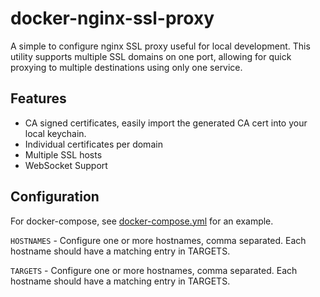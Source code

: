 # docker-nginx-ssl-proxy

A simple to configure nginx SSL proxy useful for local development. This utility supports multiple SSL domains on one
port, allowing for quick proxying to multiple destinations using only one service.

## Features

* CA signed certificates, easily import the generated CA cert into your local keychain.
* Individual certificates per domain
* Multiple SSL hosts
* WebSocket Support

## Configuration

For docker-compose, see [docker-compose.yml](./docker-compose.yml) for an example.

`HOSTNAMES` - Configure one or more hostnames, comma separated. Each hostname should have a matching entry in TARGETS.

`TARGETS` - Configure one or more hostnames, comma separated. Each hostname should have a matching entry in TARGETS.
